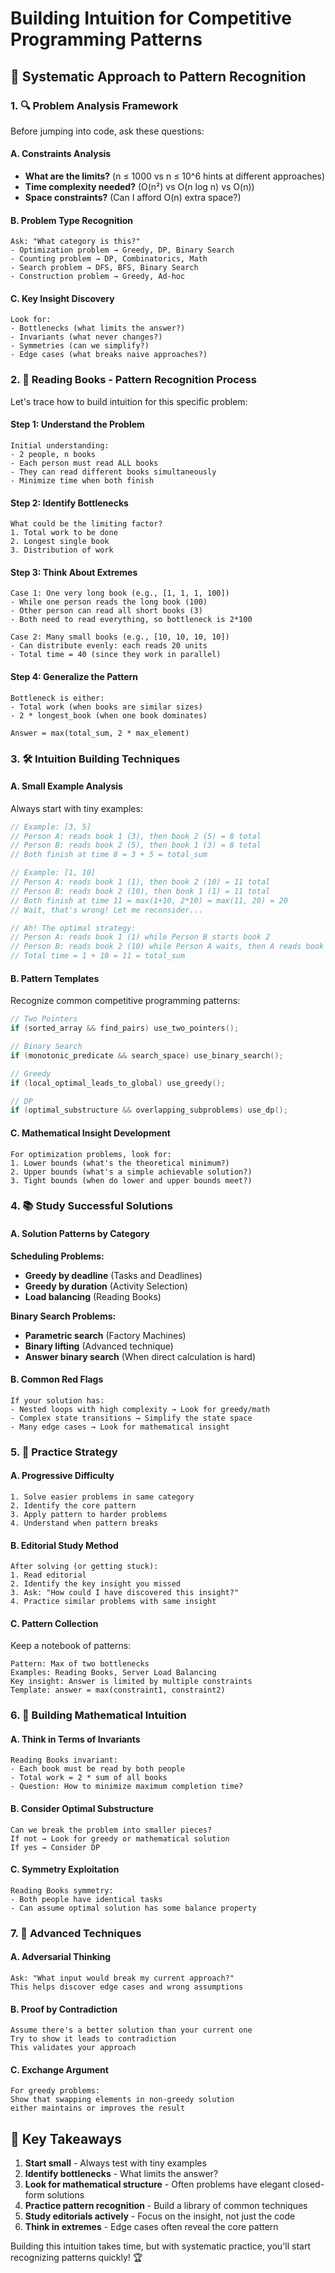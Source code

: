 # Building Intuition for Competitive Programming Patterns

## 🧠 **Systematic Approach to Pattern Recognition**

### **1. 🔍 Problem Analysis Framework**

Before jumping into code, ask these questions:

#### **A. Constraints Analysis**
- **What are the limits?** (n ≤ 1000 vs n ≤ 10^6 hints at different approaches)
- **Time complexity needed?** (O(n²) vs O(n log n) vs O(n))
- **Space constraints?** (Can I afford O(n) extra space?)

#### **B. Problem Type Recognition**
```
Ask: "What category is this?"
- Optimization problem → Greedy, DP, Binary Search
- Counting problem → DP, Combinatorics, Math
- Search problem → DFS, BFS, Binary Search
- Construction problem → Greedy, Ad-hoc
```

#### **C. Key Insight Discovery**
```
Look for:
- Bottlenecks (what limits the answer?)
- Invariants (what never changes?)
- Symmetries (can we simplify?)
- Edge cases (what breaks naive approaches?)
```

### **2. 🎯 Reading Books - Pattern Recognition Process**

Let's trace how to build intuition for this specific problem:

#### **Step 1: Understand the Problem**
```
Initial understanding:
- 2 people, n books
- Each person must read ALL books
- They can read different books simultaneously
- Minimize time when both finish
```

#### **Step 2: Identify Bottlenecks**
```
What could be the limiting factor?
1. Total work to be done
2. Longest single book
3. Distribution of work
```

#### **Step 3: Think About Extremes**
```
Case 1: One very long book (e.g., [1, 1, 1, 100])
- While one person reads the long book (100)
- Other person can read all short books (3)
- Both need to read everything, so bottleneck is 2*100

Case 2: Many small books (e.g., [10, 10, 10, 10])
- Can distribute evenly: each reads 20 units
- Total time = 40 (since they work in parallel)
```

#### **Step 4: Generalize the Pattern**
```
Bottleneck is either:
- Total work (when books are similar sizes)
- 2 * longest_book (when one book dominates)

Answer = max(total_sum, 2 * max_element)
```

### **3. 🛠 Intuition Building Techniques**

#### **A. Small Example Analysis**
Always start with tiny examples:
```cpp
// Example: [3, 5]
// Person A: reads book 1 (3), then book 2 (5) = 8 total
// Person B: reads book 2 (5), then book 1 (3) = 8 total
// Both finish at time 8 = 3 + 5 = total_sum

// Example: [1, 10]  
// Person A: reads book 1 (1), then book 2 (10) = 11 total
// Person B: reads book 2 (10), then book 1 (1) = 11 total
// Both finish at time 11 = max(1+10, 2*10) = max(11, 20) = 20
// Wait, that's wrong! Let me reconsider...

// Ah! The optimal strategy:
// Person A: reads book 1 (1) while Person B starts book 2
// Person B: reads book 2 (10) while Person A waits, then A reads book 2
// Total time = 1 + 10 = 11 = total_sum
```

#### **B. Pattern Templates**
Recognize common competitive programming patterns:

```cpp
// Two Pointers
if (sorted_array && find_pairs) use_two_pointers();

// Binary Search  
if (monotonic_predicate && search_space) use_binary_search();

// Greedy
if (local_optimal_leads_to_global) use_greedy();

// DP
if (optimal_substructure && overlapping_subproblems) use_dp();
```

#### **C. Mathematical Insight Development**
```
For optimization problems, look for:
1. Lower bounds (what's the theoretical minimum?)
2. Upper bounds (what's a simple achievable solution?)
3. Tight bounds (when do lower and upper bounds meet?)
```

### **4. 📚 Study Successful Solutions**

#### **A. Solution Patterns by Category**

**Scheduling Problems:**
- **Greedy by deadline** (Tasks and Deadlines)
- **Greedy by duration** (Activity Selection)
- **Load balancing** (Reading Books)

**Binary Search Problems:**
- **Parametric search** (Factory Machines)
- **Binary lifting** (Advanced technique)
- **Answer binary search** (When direct calculation is hard)

#### **B. Common Red Flags**
```
If your solution has:
- Nested loops with high complexity → Look for greedy/math
- Complex state transitions → Simplify the state space
- Many edge cases → Look for mathematical insight
```

### **5. 🎯 Practice Strategy**

#### **A. Progressive Difficulty**
```
1. Solve easier problems in same category
2. Identify the core pattern
3. Apply pattern to harder problems
4. Understand when pattern breaks
```

#### **B. Editorial Study Method**
```
After solving (or getting stuck):
1. Read editorial
2. Identify the key insight you missed
3. Ask: "How could I have discovered this insight?"
4. Practice similar problems with same insight
```

#### **C. Pattern Collection**
Keep a notebook of patterns:
```
Pattern: Max of two bottlenecks
Examples: Reading Books, Server Load Balancing
Key insight: Answer is limited by multiple constraints
Template: answer = max(constraint1, constraint2)
```

### **6. 🧩 Building Mathematical Intuition**

#### **A. Think in Terms of Invariants**
```
Reading Books invariant:
- Each book must be read by both people
- Total work = 2 * sum of all books
- Question: How to minimize maximum completion time?
```

#### **B. Consider Optimal Substructure**
```
Can we break the problem into smaller pieces?
If not → Look for greedy or mathematical solution
If yes → Consider DP
```

#### **C. Symmetry Exploitation**
```
Reading Books symmetry:
- Both people have identical tasks
- Can assume optimal solution has some balance property
```

### **7. 🚀 Advanced Techniques**

#### **A. Adversarial Thinking**
```
Ask: "What input would break my current approach?"
This helps discover edge cases and wrong assumptions
```

#### **B. Proof by Contradiction**
```
Assume there's a better solution than your current one
Try to show it leads to contradiction
This validates your approach
```

#### **C. Exchange Argument**
```
For greedy problems:
Show that swapping elements in non-greedy solution
either maintains or improves the result
```

## 🎯 **Key Takeaways**

1. **Start small** - Always test with tiny examples
2. **Identify bottlenecks** - What limits the answer?
3. **Look for mathematical structure** - Often problems have elegant closed-form solutions
4. **Practice pattern recognition** - Build a library of common techniques
5. **Study editorials actively** - Focus on the insight, not just the code
6. **Think in extremes** - Edge cases often reveal the core pattern

Building this intuition takes time, but with systematic practice, you'll start recognizing patterns quickly! 🏆
